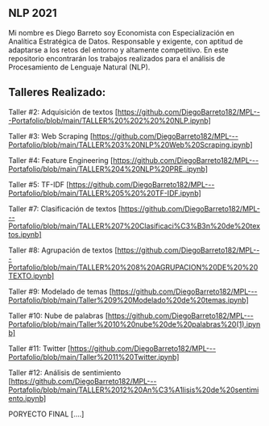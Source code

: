 ##  NLP 2021               
Mi nombre es Diego Barreto soy Economista con Especialización en Analítica Estratégica de Datos. Responsable y exigente, con aptitud de adaptarse a los retos del entorno y altamente competitivo.
En este repositorio encontrarán los trabajos realizados para el análisis de Procesamiento de Lenguaje Natural (NLP).

## Talleres Realizado:
Taller #2: Adquisición de textos [https://github.com/DiegoBarreto182/MPL---Portafolio/blob/main/TALLER%20%202%20%20NLP.ipynb]

Taller #3: Web Scraping [https://github.com/DiegoBarreto182/MPL---Portafolio/blob/main/TALLER%203%20NLP%20Web%20Scraping.ipynb]

Taller #4: Feature Engineering  [https://github.com/DiegoBarreto182/MPL---Portafolio/blob/main/TALLER%204%20NLP%20PRE..ipynb]

Taller #5: TF-IDF [https://github.com/DiegoBarreto182/MPL---Portafolio/blob/main/TALLER%205%20%20TF-IDF.ipynb]

Taller #7: Clasificación de textos [https://github.com/DiegoBarreto182/MPL---Portafolio/blob/main/TALLER%207%20Clasificaci%C3%B3n%20de%20textos.ipynb]

Taller #8: Agrupación de textos [https://github.com/DiegoBarreto182/MPL---Portafolio/blob/main/TALLER%20%208%20AGRUPACION%20DE%20%20TEXTO.ipynb]

Taller #9: Modelado de temas [https://github.com/DiegoBarreto182/MPL---Portafolio/blob/main/Taller%209%20Modelado%20de%20temas.ipynb]

Taller #10: Nube de palabras [https://github.com/DiegoBarreto182/MPL---Portafolio/blob/main/Taller%2010%20nube%20de%20palabras%20(1).ipynb]

Taller #11: Twitter [https://github.com/DiegoBarreto182/MPL---Portafolio/blob/main/Taller%2011%20Twitter.ipynb]

Taller #12: Análisis de sentimiento [https://github.com/DiegoBarreto182/MPL---Portafolio/blob/main/TALLER%2012%20An%C3%A1lisis%20de%20sentimiento.ipynb]

PORYECTO FINAL [....]



